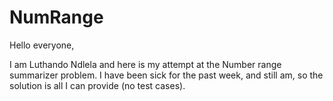 # NumRange
Hello everyone,

I am Luthando Ndlela and here is my attempt at the Number range summarizer problem. I have been sick for the past week, and still am, so the solution is all I can provide (no test cases).
